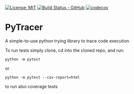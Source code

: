 [![License: MIT](https://img.shields.io/badge/License-MIT-yellow.svg)](https://opensource.org/licenses/MIT)
[![Build Status - GitHub](https://github.com/YairMZ/PyTracer/actions/workflows/python-app.yml/badge.svg)](https://github.com/YairMZ/PyTracer/actions/workflows/python-app.yml/badge.svg)
[![codecov](https://codecov.io/gh/YairMZ/PyTracer/graph/badge.svg?token=K7K9ER7pJG)](https://codecov.io/gh/YairMZ/PyTracer)

# PyTracer
A simple-to-use python trying library to trace code execution

To run tests simply clone, cd into the cloned repo, and run:
```shell
python -m pytest
```
or
```shell
python -m pytest --cov-report=html
```
to run also coverage tests
